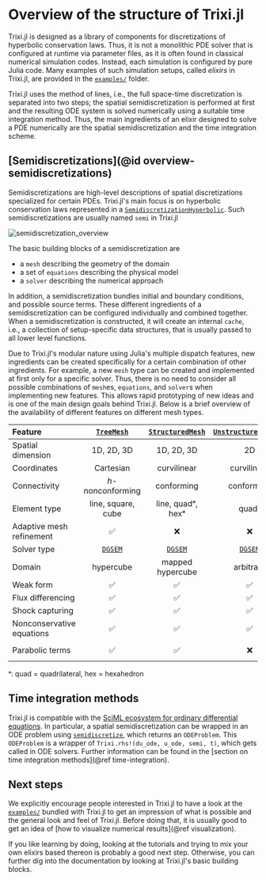 # Overview of the structure of Trixi.jl

Trixi.jl is designed as a library of components for discretizations of hyperbolic
conservation laws. Thus, it is not a monolithic PDE solver that is configured at runtime
via parameter files, as it is often found in classical numerical simulation codes.
Instead, each simulation is configured by pure Julia code. Many examples of such
simulation setups, called *elixirs* in Trixi.jl, are provided in the
[`examples/`](https://github.com/trixi-framework/Trixi.jl/blob/main/examples)
folder.

Trixi.jl uses the method of lines, i.e., the full space-time discretization is separated into two steps;
the spatial semidiscretization is performed at first and the resulting ODE system is solved numerically
using a suitable time integration method.
Thus, the main ingredients of an elixir designed
to solve a PDE numerically are the spatial semidiscretization and the time
integration scheme.


## [Semidiscretizations](@id overview-semidiscretizations)

Semidiscretizations are high-level descriptions of spatial discretizations
specialized for certain PDEs. Trixi.jl's main focus is on hyperbolic conservation
laws represented in a [`SemidiscretizationHyperbolic`](@ref).
Such semidiscretizations are usually named `semi` in Trixi.jl

![semidiscretization_overview](https://user-images.githubusercontent.com/12693098/124783641-83171e80-df45-11eb-8757-daac80cd1599.png)

The basic building blocks of a semidiscretization are

- a `mesh` describing the geometry of the domain
- a set of `equations` describing the physical model
- a `solver` describing the numerical approach

In addition, a semidiscretization bundles initial and boundary conditions, and
possible source terms. These different ingredients of a semidiscretization can
be configured individually and combined together.
When a semidiscretization is constructed, it will create an internal `cache`,
i.e., a collection of setup-specific data structures,
that is usually passed to all lower level functions.

Due to Trixi.jl's modular nature using Julia's multiple dispatch features, new
ingredients can be created specifically for a certain combination of other
ingredients. For example, a new `mesh` type can be created and implemented at
first only for a specific solver. Thus, there is no need to consider all
possible combinations of `mesh`es, `equations`, and `solver`s when implementing
new features. This allows rapid prototyping of new ideas and is one of the main
design goals behind Trixi.jl. Below is a brief overview of the availability of
different features on different mesh types.

| Feature                                                      | [`TreeMesh`](@ref) | [`StructuredMesh`](@ref) | [`UnstructuredMesh2D`](@ref) | [`P4estMesh`](@ref) | [`DGMultiMesh`](@ref) | Further reading
|:-------------------------------------------------------------|:------------------:|:------------------------:|:----------------------------:|:-------------------:|:--------------------------:|:-----------------------------------------
| Spatial dimension                                            |     1D, 2D, 3D     |        1D, 2D, 3D        |              2D              |        2D, 3D       |          1D, 2D, 3D        |
| Coordinates                                                  |      Cartesian     |        curvilinear       |          curvilinear         |     curvilinear     |         curvilinear        |
| Connectivity                                                 |  *h*-nonconforming |        conforming        |          conforming          |  *h*-nonconforming  |          conforming        |
| Element type                                                 | line, square, cube |     line, quadᵃ, hexᵃ    |             quadᵃ            |     quadᵃ, hexᵃ     |    simplex, quadᵃ, hexᵃ    |
| Adaptive mesh refinement                                     |          ✅         |             ❌            |               ❌              |          ✅          |               ❌            | [`AMRCallback`](@ref)
| Solver type                                                  |   [`DGSEM`](@ref)  |      [`DGSEM`](@ref)     |        [`DGSEM`](@ref)       |   [`DGSEM`](@ref)   |       [`DGMulti`](@ref)    |
| Domain                                                       |      hypercube     |     mapped hypercube     |           arbitrary          |      arbitrary      |       arbitrary    |
| Weak form                                                    |          ✅         |             ✅            |               ✅              |          ✅          |               ✅            | [`VolumeIntegralWeakForm`](@ref)
| Flux differencing                                            |          ✅         |             ✅            |               ✅              |          ✅          |               ✅            | [`VolumeIntegralFluxDifferencing`](@ref)
| Shock capturing                                              |          ✅         |             ✅            |               ✅              |          ✅          |               ❌            | [`VolumeIntegralShockCapturingHG`](@ref)
| Nonconservative equations                                    |          ✅         |             ✅            |               ✅              |          ✅          |               ✅            | e.g., GLM MHD or shallow water equations
| Parabolic terms                                              |          ✅         |             ✅            |               ❌              |          ✅          |               ✅            | e.g., [`CompressibleNavierStokesDiffusion2D`](@ref)

ᵃ: quad = quadrilateral, hex = hexahedron

## Time integration methods

Trixi.jl is compatible with the [SciML ecosystem for ordinary differential equations](https://diffeq.sciml.ai/latest/).
In particular, a spatial semidiscretization can be wrapped in an ODE problem
using [`semidiscretize`](@ref), which returns an `ODEProblem`. This `ODEProblem` is a wrapper
of `Trixi.rhs!(du_ode, u_ode, semi, t)`, which gets called in ODE solvers.
Further information can be found in the
[section on time integration methods](@ref time-integration).


## Next steps

We explicitly encourage people interested in Trixi.jl to have a look at the
[`examples/`](https://github.com/trixi-framework/Trixi.jl/blob/main/examples)
bundled with Trixi.jl to get an impression of what is possible and the general
look and feel of Trixi.jl.
Before doing that, it is usually good to get an idea of
[how to visualize numerical results](@ref visualization).

If you like learning by doing, looking at the tutorials and trying to mix
your own elixirs based thereon is probably a good next step.
Otherwise, you can further dig into the documentation by looking at Trixi.jl's basic building blocks.

